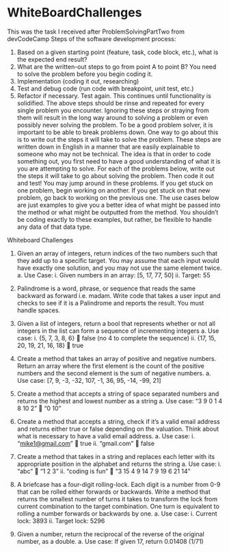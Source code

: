 # WhiteBoardChallenges
This was the task I received after ProblemSolvingPartTwo from devCodeCamp
Steps of the software development process:
1. Based on a given starting point (feature, task, code block, etc.), what is the 
expected end result?
2. What are the written-out steps to go from point A to point B? You need to 
solve the problem before you begin coding it.
3. Implementation (coding it out, researching)
4. Test and debug code (run code with breakpoint, unit test, etc.)
5. Refactor if necessary. Test again. This continues until functionality is 
solidified.
The above steps should be rinse and repeated for every single problem you 
encounter. Ignoring these steps or straying from them will result in the long way 
around to solving a problem or even possibly never solving the problem. 
To be a good problem solver, it is important to be able to break problems down. 
One way to go about this is to write out the steps it will take to solve the problem. 
These steps are written down in English in a manner that are easily explainable to 
someone who may not be technical. The idea is that in order to code something out,
you first need to have a good understanding of what it is you are attempting to 
solve. For each of the problems below, write out the steps it will take to go about 
solving the problem. Then code it out and test!
You may jump around in these problems. If you get stuck on one problem, begin 
working on another. If you get stuck on that new problem, go back to working on 
the previous one. 
The use cases below are just examples to give you a better idea of what might be 
passed into the method or what might be outputted from the method. You shouldn’t
be coding exactly to these examples, but rather, be flexible to handle any data of 
that data type.

Whiteboard Challenges
1. Given an array of integers, return indices of the two numbers such that they 
add up to a specific target. You may assume that each input would 
have exactly one solution, and you may not use the same element twice.
a. Use Case:
i. Given numbers in an array: [5, 17, 77, 50] 
ii. Target: 55

2. Palindrome is a word, phrase, or sequence that reads the same backward as 
forward i.e. madam. Write code that takes a user input and checks to see if it 
is a Palindrome and reports the result. You must handle spaces. 

3. Given a list of integers, return a bool that represents whether or not all 
integers in the list can form a sequence of incrementing integers
a. Use case: 
i. {5, 7, 3, 8, 6}  false (no 4 to complete the sequence)
ii. {17, 15, 20, 19, 21, 16, 18}  true

4. Create a method that takes an array of positive and negative numbers. 
Return an array where the first element is the count of the positive numbers 
and the second element is the sum of negative numbers. 
a. Use case: [7, 9, -3, -32, 107, -1, 36, 95, -14, -99, 21]

5. Create a method that accepts a string of space separated numbers and 
returns the highest and lowest number as a string
a. Use case: “3 9 0 1 4 8 10 2”  “0 10”

6. Create a method that accepts a string, check if it’s a valid email address and 
returns either true or false depending on the valuation. Think about what is 
necessary to have a valid email address.
a. Use case:
i. “mike1@gmail.com”  true
ii. “gmail.com”  false

7. Create a method that takes in a string and replaces each letter with its 
appropriate position in the alphabet and returns the string
a. Use case:
i. “abc”  “1 2 3”
ii. “coding is fun”  “3 15 4 9 14 7 9 19 6 21 14”

8. A briefcase has a four-digit rolling-lock. Each digit is a number from 0-9 that 
can be rolled either forwards or backwards. Write a method that returns the 
smallest number of turns it takes to transform the lock from current 
combination to the target combination. One turn is equivalent to rolling a 
number forwards or backwards by one. 
a. Use case: 
i. Current lock: 3893
ii. Target lock: 5296
9. Given a number, return the reciprocal of the reverse of the original number, 
as a double. 
a. Use case: If given 17, return 0.01408 (1/71)
